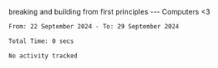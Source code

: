 breaking and building from first principles --- Computers <3

<!--START_SECTION:waka-->

```txt
From: 22 September 2024 - To: 29 September 2024

Total Time: 0 secs

No activity tracked
```

<!--END_SECTION:waka-->
